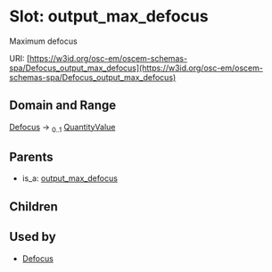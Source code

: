 
# Slot: output_max_defocus

Maximum defocus

URI: [https://w3id.org/osc-em/oscem-schemas-spa/Defocus_output_max_defocus](https://w3id.org/osc-em/oscem-schemas-spa/Defocus_output_max_defocus)


## Domain and Range

[Defocus](Defocus.md) &#8594;  <sub>0..1</sub> [QuantityValue](QuantityValue.md)

## Parents

 *  is_a: [output_max_defocus](output_max_defocus.md)

## Children


## Used by

 * [Defocus](Defocus.md)

